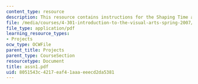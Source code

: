 ```yaml
---
content_type: resource
description: This resource contains instructions for the Shaping Time assignment.
file: /media/courses/4-301-introduction-to-the-visual-arts-spring-2007/8051543c4217eaf41aaaeeecd2da5381_assn1.pdf
file_type: application/pdf
learning_resource_types:
- Projects
ocw_type: OCWFile
parent_title: Projects
parent_type: CourseSection
resourcetype: Document
title: assn1.pdf
uid: 8051543c-4217-eaf4-1aaa-eeecd2da5381
---
```

